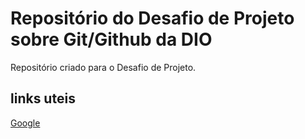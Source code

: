 # Repositório do Desafio de Projeto sobre Git/Github da DIO
Repositório criado para o Desafio de Projeto.

## links uteis
[Google](google.com)
